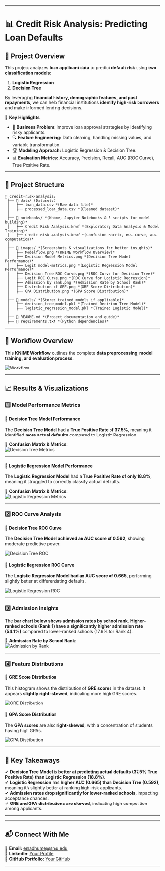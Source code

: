 
---

# **📊 Credit Risk Analysis: Predicting Loan Defaults**  

## 🚀 **Project Overview**  
This project analyzes **loan applicant data** to predict **default risk** using **two classification models**:  
1. **Logistic Regression**  
2. **Decision Tree**  

By leveraging **financial history, demographic features, and past repayments**, we can help financial institutions **identify high-risk borrowers** and make informed lending decisions.

📌 **Key Highlights**
- 🏦 **Business Problem:** Improve loan approval strategies by identifying risky applicants.
- 🔍 **Feature Engineering:** Data cleaning, handling missing values, and variable transformation.
- 🏆 **Modeling Approach:** Logistic Regression & Decision Tree.
- 📊 **Evaluation Metrics:** Accuracy, Precision, Recall, AUC (ROC Curve), True Positive Rate.

---

## **📂 Project Structure**
```
📂 credit-risk-analysis/
 ├── 📂 data/ (Datasets)
 │   ├── loan_data.csv *(Raw data file)*
 │   ├── processed_loan_data.csv *(Cleaned dataset)*
 │  
 ├── 📂 notebooks/ *(Knime, Jupyter Notebooks & R scripts for model building)*
 │   ├── Credit Risk Analysis.knwf *(Exploratory Data Analysis & Model Training)*
 │   ├── Credit Risk Analysis.knwf *(Confusion Matrix, ROC Curve, AUC computation)*
 │  
 ├── 📂 images/ *(Screenshots & visualizations for better insights)*
 │   ├── Modelflow.png *(KNIME Workflow Overview)*
 │   ├── Decision Model Metrics.png *(Decision Tree Model Performance)*
 │   ├── Logit model-metrics.png *(Logistic Regression Model Performance)*
 │   ├── Decision Tree ROC Curve.png *(ROC Curve for Decision Tree)*
 │   ├── Logit ROC Curve.png *(ROC Curve for Logistic Regression)*
 │   ├── Admission by rank.png *(Admission Rate by School Rank)*
 │   ├── Distribution of GRE.png *(GRE Score Distribution)*
 │   ├── GPA Distribution.png *(GPA Score Distribution)*
 │  
 ├── 📂 models/ *(Stored trained models if applicable)*
 │   ├── decision_tree_model.pkl *(Trained Decision Tree Model)*
 │   ├── logistic_regression_model.pkl *(Trained Logistic Model)*
 │  
 ├── 📜 README.md *(Project documentation and guide)*
 ├── 📜 requirements.txt *(Python dependencies)*
```

---

## **📌 Workflow Overview**
This **KNIME Workflow** outlines the complete **data preprocessing, model training, and evaluation process**.

![Workflow](https://raw.githubusercontent.com/EvidenceM290/credit-risk-analysis/main/images/Modelflow.png)

---

## **📈 Results & Visualizations**
### **1️⃣ Model Performance Metrics**
#### **🔹 Decision Tree Model Performance**
The **Decision Tree Model** had a **True Positive Rate of 37.5%**, meaning it identified **more actual defaults** compared to Logistic Regression.

📌 **Confusion Matrix & Metrics**:  
![Decision Tree Metrics](https://raw.githubusercontent.com/EvidenceM290/credit-risk-analysis/main/images/Decision%20Model%20Metrics.png)

---

#### **🔹 Logistic Regression Model Performance**
The **Logistic Regression Model** had a **True Positive Rate of only 18.8%**, meaning it struggled to correctly classify actual defaults.

📌 **Confusion Matrix & Metrics**:  
![Logistic Regression Metrics](https://raw.githubusercontent.com/EvidenceM290/credit-risk-analysis/main/images/Logit%20model-metrics.png)

---

### **2️⃣ ROC Curve Analysis**
#### **🔹 Decision Tree ROC Curve**
The **Decision Tree Model achieved an AUC score of 0.592**, showing moderate predictive power.

![Decision Tree ROC](https://raw.githubusercontent.com/EvidenceM290/credit-risk-analysis/main/images/Decision%20Tree%20ROC%20Curve.png)

#### **🔹 Logistic Regression ROC Curve**
The **Logistic Regression Model had an AUC score of 0.665**, performing slightly better at differentiating defaults.

![Logistic Regression ROC](https://raw.githubusercontent.com/EvidenceM290/credit-risk-analysis/main/images/Logit%20ROC%20Curve.png)

---

### **3️⃣ Admission Insights**
The **bar chart below shows admission rates by school rank**. **Higher-ranked schools (Rank 1) have a significantly higher admission rate (54.1%)** compared to lower-ranked schools (17.9% for Rank 4).

📌 **Admission Rate by School Rank**:  
![Admission by Rank](https://raw.githubusercontent.com/EvidenceM290/credit-risk-analysis/main/images/Admission%20by%20rank.png)

---

### **4️⃣ Feature Distributions**
#### **🔹 GRE Score Distribution**
This histogram shows the distribution of **GRE scores** in the dataset. It appears **slightly right-skewed**, indicating more high GRE scores.

![GRE Distribution](https://raw.githubusercontent.com/EvidenceM290/credit-risk-analysis/main/images/Distribution%20of%20GRE.png)

#### **🔹 GPA Score Distribution**
The **GPA scores** are also **right-skewed**, with a concentration of students having high GPAs.

![GPA Distribution](https://raw.githubusercontent.com/EvidenceM290/credit-risk-analysis/main/images/GPA%20Distribution.png)

---

## **🔹 Key Takeaways**
✔ **Decision Tree Model** is **better at predicting actual defaults (37.5% True Positive Rate) than Logistic Regression (18.8%)**.  
✔ **Logistic Regression** has **higher AUC (0.665) than Decision Tree (0.592)**, meaning it’s slightly better at ranking high-risk applicants.  
✔ **Admission rates drop significantly for lower-ranked schools**, impacting acceptance chances.  
✔ **GRE and GPA distributions are skewed**, indicating high competition among applicants.  

---

---

## **📬 Connect With Me**
📧 **Email:** emadhume@smu.edu  
🔗 **LinkedIn:** [Your Profile](your-linkedin-url)  
📂 **GitHub Portfolio:** [Your GitHub](your-github-url)

---
 

